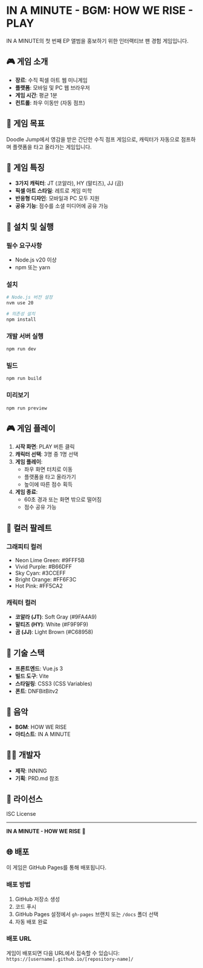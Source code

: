 # IN A MINUTE - BGM: HOW WE RISE - PLAY

IN A MINUTE의 첫 번째 EP 앨범을 홍보하기 위한 인터랙티브 팬 경험 게임입니다.

## 🎮 게임 소개

- **장르**: 수직 픽셀 아트 웹 미니게임
- **플랫폼**: 모바일 및 PC 웹 브라우저
- **게임 시간**: 평균 1분
- **컨트롤**: 좌우 이동만 (자동 점프)

## 🎯 게임 목표

Doodle Jump에서 영감을 받은 간단한 수직 점프 게임으로, 캐릭터가 자동으로 점프하며 플랫폼을 타고 올라가는 게임입니다.

## 🎨 게임 특징

- **3가지 캐릭터**: JT (코알라), HY (말티즈), JJ (곰)
- **픽셀 아트 스타일**: 레트로 게임 미학
- **반응형 디자인**: 모바일과 PC 모두 지원
- **공유 기능**: 점수를 소셜 미디어에 공유 가능

## 🚀 설치 및 실행

### 필수 요구사항
- Node.js v20 이상
- npm 또는 yarn

### 설치
```bash
# Node.js 버전 설정
nvm use 20

# 의존성 설치
npm install
```

### 개발 서버 실행
```bash
npm run dev
```

### 빌드
```bash
npm run build
```

### 미리보기
```bash
npm run preview
```

## 🎮 게임 플레이

1. **시작 화면**: PLAY 버튼 클릭
2. **캐릭터 선택**: 3명 중 1명 선택
3. **게임 플레이**: 
   - 좌우 화면 터치로 이동
   - 플랫폼을 타고 올라가기
   - 높이에 따른 점수 획득
4. **게임 종료**: 
   - 60초 경과 또는 화면 밖으로 떨어짐
   - 점수 공유 가능

## 🎨 컬러 팔레트

### 그래피티 컬러
- Neon Lime Green: #9FFF5B
- Vivid Purple: #B66DFF
- Sky Cyan: #3CCEFF
- Bright Orange: #FF6F3C
- Hot Pink: #FF5CA2

### 캐릭터 컬러
- **코알라 (JT)**: Soft Gray (#9FA4A9)
- **말티즈 (HY)**: White (#F9F9F9)
- **곰 (JJ)**: Light Brown (#C68958)

## 📱 기술 스택

- **프론트엔드**: Vue.js 3
- **빌드 도구**: Vite
- **스타일링**: CSS3 (CSS Variables)
- **폰트**: DNFBitBitv2

## 🎵 음악

- **BGM**: HOW WE RISE
- **아티스트**: IN A MINUTE

## 👨‍💻 개발자

- **제작**: INNING
- **기획**: PRD.md 참조

## 📄 라이선스

ISC License

---

**IN A MINUTE - HOW WE RISE** 🎵

## 🌐 배포

이 게임은 GitHub Pages를 통해 배포됩니다.

### 배포 방법

1. GitHub 저장소 생성
2. 코드 푸시
3. GitHub Pages 설정에서 `gh-pages` 브랜치 또는 `/docs` 폴더 선택
4. 자동 배포 완료

### 배포 URL

게임이 배포되면 다음 URL에서 접속할 수 있습니다:
`https://[username].github.io/[repository-name]/`

